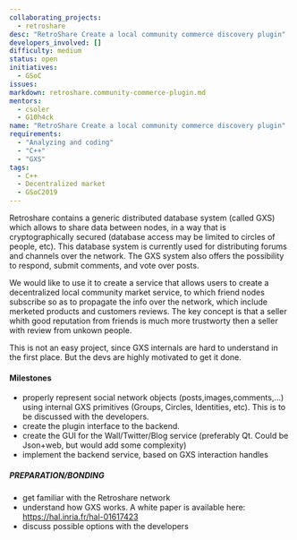 ```yaml
---
collaborating_projects:
  - retroshare
desc: "RetroShare Create a local community commerce discovery plugin"
developers_involved: []
difficulty: medium
status: open
initiatives:
  - GSoC
issues:
markdown: retroshare.community-commerce-plugin.md
mentors:
  - csoler
  - G10h4ck
name: "RetroShare Create a local community commerce discovery plugin"
requirements:
  - "Analyzing and coding"
  - "C++"
  - "GXS"
tags:
  - C++
  - Decentralized market
  - GSoC2019
---
```


Retroshare contains a generic distributed database system (called GXS) which
allows to share data between nodes, in a way that is cryptographically secured
(database access may be limited to circles of people, etc).
This database system is currently used for distributing forums and channels over
the network. The GXS system also offers the possibility to respond, submit
comments, and vote over posts.

We would like to use it to create a service that allows users to create a
decentralized local community market service, to which friend nodes subscribe so
as to propagate the info over the network, which include merketed products and
customers reviews.
The key concept is that a seller whith good reputation from friends is much more
trustworty then a seller with review from unkown people.

This is not an easy project, since GXS internals are hard to understand in the
first place. But the devs are highly motivated to get it done.

#### Milestones

* properly represent social network objects (posts,images,comments,...) using internal GXS primitives (Groups, Circles, Identities, etc). This is to be discussed with the developers.
* create the plugin interface to the backend. 
* create the GUI for the Wall/Twitter/Blog service (preferably Qt. Could be Json+web, but would add some complexity)
* implement the backend service, based on GXS interaction handles

##### PREPARATION/BONDING

* get familiar with the Retroshare network 
* understand how GXS works. A white paper is available here: https://hal.inria.fr/hal-01617423 
* discuss possible options with the developers

